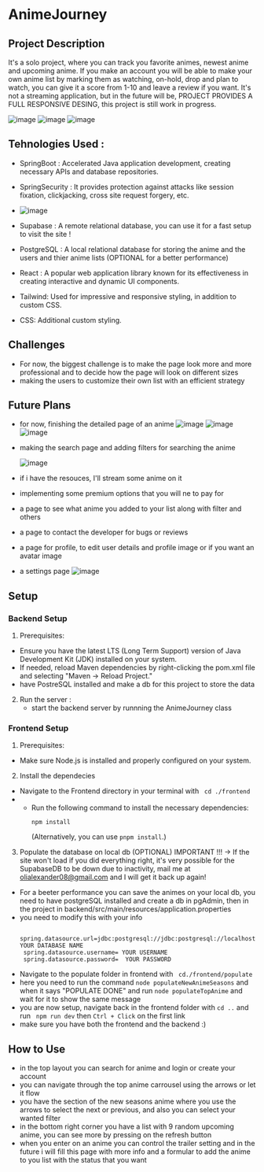 # AnimeJourney
## Project Description
 It's a solo project, where you can track you favorite animes, newest anime and upcoming anime. If you make an account you will be able to make your own anime list by marking them as watching, on-hold, drop and plan to watch, you can give it a score from 1-10 and leave a review if you want. It's not a streaming application, but in the future will be, PROJECT PROVIDES A FULL RESPONSIVE DESING, this project is still work in progress.
 

![image](https://github.com/IacobOliver/AnimeJourney/assets/119490133/e998cbf0-0bf3-4fd0-a625-5d70c8d25df0)
![image](https://github.com/IacobOliver/AnimeJourney/assets/119490133/d2b53c68-63df-4a24-8b9a-664caa9a39d9) ![image](https://github.com/IacobOliver/AnimeJourney/assets/119490133/d1f68ffc-d2c4-4a22-a2ec-39ac1aa11340)




 ## Tehnologies Used : 
 
 - SpringBoot : Accelerated Java application development, creating necessary APIs and database repositories.
 - SpringSecurity : It provides protection against attacks like session fixation, clickjacking, cross site request forgery, etc.
 - ![image](https://github.com/IacobOliver/AnimeJourney/assets/119490133/d27542bf-575c-4300-8aac-0d89534335e5)

 - Supabase : A remote relational database, you can use it for a fast setup to visit the site !
 - PostgreSQL : A local relational database for storing the anime and the users and thier anime lists (OPTIONAL for a better performance)
 - React :  A popular web application library known for its effectiveness in creating interactive and dynamic UI components.
 - Tailwind: Used for impressive and responsive styling, in addition to custom CSS.
 - CSS: Additional custom styling.

## Challenges

- For now, the biggest challenge is to make the page look more and more professional and to decide how the page will look on different sizes
- making the users to customize their own list with an efficient strategy

## Future Plans

- for now, finishing the detailed page of an anime
 ![image](https://github.com/IacobOliver/AnimeJourney/assets/119490133/2354d096-831d-47f3-8641-d65b19f19b35) ![image](https://github.com/IacobOliver/AnimeJourney/assets/119490133/30dc7066-b4ff-40b5-9eab-3a06e0bc0102)
![image](https://github.com/IacobOliver/AnimeJourney/assets/119490133/3f742354-8f38-43e8-9e0b-273dbf74e9fa)




- making the search page and adding filters for searching the anime

  ![image](https://github.com/IacobOliver/AnimeJourney/assets/119490133/7474b41a-4c02-4265-87e5-bdb3d93afb25)

  
- if i have the resouces, I'll stream some anime on it
- implementing some premium options that you will ne to pay for
- a page to see what anime you added to your list along with filter and others
- a page to contact the developer for bugs or reviews
- a page for profile, to edit user details and profile image or if you want an avatar image
- a settings page
  ![image](https://github.com/IacobOliver/AnimeJourney/assets/119490133/9137570b-582c-48e4-9d6f-a7d9a8322937)


## Setup 

 ### Backend Setup

1. Prerequisites:
 - Ensure you have the latest LTS (Long Term Support) version of Java Development Kit (JDK) installed on your system.
 - If needed, reload Maven dependencies by right-clicking the pom.xml file and selecting "Maven -> Reload Project."
 - have PostreSQL installed and make a db for this project to store the data

2. Run the server :
   - start the backend server by runnning the AnimeJourney class
  

### Frontend Setup

1. Prerequisites:
- Make sure Node.js is installed and properly configured on your system.

2. Install the dependecies
- Navigate to the Frontend directory in your terminal with ``` cd ./frontend```
- - Run the following command to install the necessary dependencies:
      ```
      npm install
      ```
      (Alternatively, you can use `pnpm install`.)
    
3. Populate the database on local db (OPTIONAL)
IMPORTANT !!! -> If the site won't load if you did everything right, it's very possible for the SupabaseDB to be down due to inactivity, mail me at olialexander08@gmail.com and I will get it back up again!
- For a beeter performance you can save the animes on your local db, you need to have postgreSQL installed and create a db in pgAdmin, then in the project in backend/src/main/resources/application.properties
- you need to modify this with your info
   ```
     spring.datasource.url=jdbc:postgresql://jdbc:postgresql://localhost:5432/  YOUR DATABASE NAME
    spring.datasource.username= YOUR USERNAME
    spring.datasource.password=  YOUR PASSWORD
   ```
- Navigate to the populate folder in frontend with ``` cd./frontend/populate```
- here you need to run the command ```node populateNewAnimeSeasons``` and when it says "POPULATE DONE" and  run ```node populateTopAnime``` and wait for it to show the same message
- you are now setup, navigate back in the frontend folder with ```cd ..``` and run ``` npm run dev``` then ```Ctrl + Click``` on the first link
- make sure you have both the frontend and the backend :)

## How to Use 

- in the top layout you can search for anime and login or create your account
- you can navigate through the top anime carrousel using the arrows or let it flow
- you have the section of the new seasons anime where you use the arrows to select the next or previous, and also you can select your wanted filter
- in the bottom right corner you have a list with 9 random upcoming anime, you can see more by pressing on the refresh button
- when you enter on an anime you can control the trailer setting and in the future i will fill this page with more info and a formular to add the anime to you list with the status that you want
  
